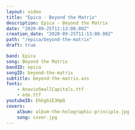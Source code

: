 ```yaml
---
layout: video
title: "Epica - Beyond the Matrix"
description: Epica - Beyond the Matrix
date: "2020-09-25T11:13:00.00Z"
creation_date: "2020-09-25T11:13:00.00Z"
path: "/epica/beyond-the-matrix"
draft: true

band: Epica
song: Beyond the Matrix
bandID: epica
songID: beyond-the-matrix
subtitle: beyond-the-matrix.ass
fonts:
    - AnavioSmallCapitals.ttf
    - edo.ttf
youtubeID: EhGgb1E3HpQ
covers: 
    album: album-the-holographic-principle.jpg
    song: cover.jpg
---
```

